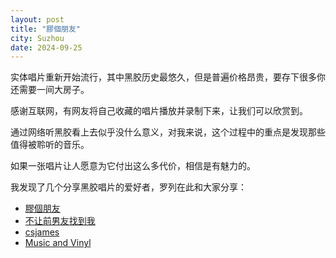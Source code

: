 ```yaml
---
layout: post
title: "膠個朋友"
city: Suzhou
date: 2024-09-25
---
```


实体唱片重新开始流行，其中黑胶历史最悠久，但是普遍价格昂贵，要存下很多你还需要一间大房子。

感谢互联网，有网友将自己收藏的唱片播放并录制下来，让我们可以欣赏到。

通过网络听黑胶看上去似乎没什么意义，对我来说，这个过程中的重点是发现那些值得被聆听的音乐。

如果一张唱片让人愿意为它付出这么多代价，相信是有魅力的。

我发现了几个分享黑胶唱片的爱好者，罗列在此和大家分享：

* [膠個朋友](https://space.bilibili.com/1447736/)
* [不让前男友找到我](https://space.bilibili.com/39725491)
* [csjames](https://space.bilibili.com/279219712)
* [Music and Vinyl](https://musicandvinyl.blogspot.com/?view=flipcard)
